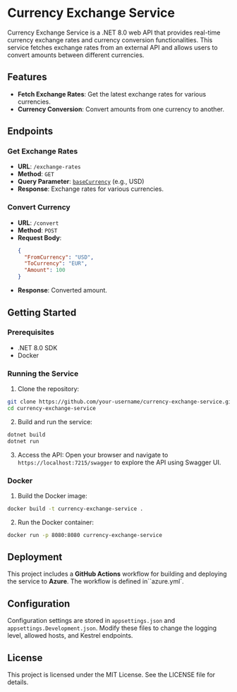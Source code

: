 # Currency Exchange Service

Currency Exchange Service is a .NET 8.0 web API that provides real-time currency exchange rates and currency conversion functionalities. This service fetches exchange rates from an external API and allows users to convert amounts between different currencies.

## Features

- **Fetch Exchange Rates**: Get the latest exchange rates for various currencies.
- **Currency Conversion**: Convert amounts from one currency to another.

## Endpoints

### Get Exchange Rates

- **URL**: `/exchange-rates`
- **Method**: `GET`
- **Query Parameter**: [`baseCurrency`](Controllers/ExchangeRatesController.cs) (e.g., USD)
- **Response**: Exchange rates for various currencies.

### Convert Currency

- **URL**: `/convert`
- **Method**: `POST`
- **Request Body**:
  ```json
  {
  	"FromCurrency": "USD",
  	"ToCurrency": "EUR",
  	"Amount": 100
  }
  ```
- **Response**: Converted amount.

## Getting Started

### Prerequisites

- .NET 8.0 SDK
- Docker

### Running the Service

1. Clone the repository:

```sh
git clone https://github.com/your-username/currency-exchange-service.git
cd currency-exchange-service
```

2. Build and run the service:

```sh
dotnet build
dotnet run
```

3. Access the API: Open your browser and navigate to `https://localhost:7215/swagger` to explore the API using Swagger UI.

### Docker

1. Build the Docker image:

```sh
docker build -t currency-exchange-service .
```

2. Run the Docker container:

```sh
docker run -p 8080:8080 currency-exchange-service
```

## Deployment

This project includes a **GitHub Actions** workflow for building and deploying the service to **Azure**. The workflow is defined in``azure.yml`.

## Configuration

Configuration settings are stored in `appsettings.json` and `appsettings.Development.json`. Modify these files to change the logging level, allowed hosts, and Kestrel endpoints.

## License

This project is licensed under the MIT License. See the LICENSE file for details.
